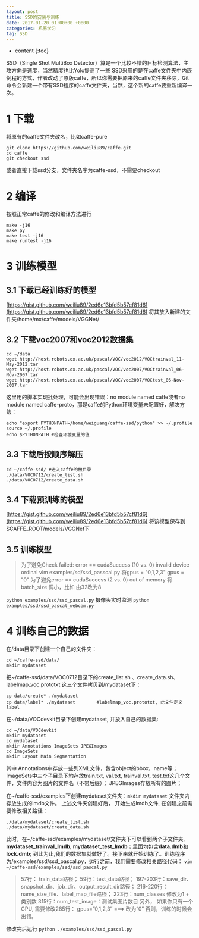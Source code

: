 ```yaml
---
layout: post
title: SSD的安装与训练
date: 2017-01-20 01:00:00 +0800
categories: 机器学习
tag: SSD
---
```


* content
{:toc}


SSD（Single Shot MultiBox Detector）算是一个比较不错的目标检测算法，主攻方向是速度，当然精度也比Yolo提高了一些
SSD采用的是在caffe文件夹中内嵌例程的方式，作者改动了原版caffe，所以你需要把原来的caffe文件夹移除，Git命令会新建一个带有SSD程序的caffe文件夹，当然，这个新的caffe要重新编译一次。

# 1 下载
将原有的caffe文件夹改名，比如caffe-pure

```
git clone https://github.com/weiliu89/caffe.git  
cd caffe
git checkout ssd
```

或者直接下载ssd分支，文件夹名字为caffe-ssd，不需要checkout

# 2 编译
按照正常caffe的修改和编译方法进行

```
make -j16 
make py  
make test -j16 
make runtest -j16 
```

# 3 训练模型

## 3.1 下载已经训练好的模型
[https://gist.github.com/weiliu89/2ed6e13bfd5b57cf81d6](https://gist.github.com/weiliu89/2ed6e13bfd5b57cf81d6)
将其放入新建的文件夹/home/mx/caffe/models/VGGNet/

## 3.2 下载voc2007和voc2012数据集

```
cd ~/data  
wget http://host.robots.ox.ac.uk/pascal/VOC/voc2012/VOCtrainval_11-May-2012.tar  
wget http://host.robots.ox.ac.uk/pascal/VOC/voc2007/VOCtrainval_06-Nov-2007.tar  
wget http://host.robots.ox.ac.uk/pascal/VOC/voc2007/VOCtest_06-Nov-2007.tar
```

这里用的脚本实现批处理，可能会出现错误：no module named caffe或者no module named caffe-proto，那是caffe的Python环境变量未配置好，解决方法：

```
echo "export PYTHONPATH=/home/weiguang/caffe-ssd/python" >> ~/.profile  
source ~/.profile  
echo $PYTHONPATH #检查环境变量的值
```

## 3.3 下载后按顺序解压

```
cd ~/caffe-ssd/ #进入caffe的根目录  
./data/VOC0712/create_list.sh  
./data/VOC0712/create_data.sh
```

## 3.4 下载预训练的模型
[https://gist.github.com/weiliu89/2ed6e13bfd5b57cf81d6](https://gist.github.com/weiliu89/2ed6e13bfd5b57cf81d6)
将该模型保存到$CAFFE_ROOT/models/VGGNet下

## 3.5 训练模型

>为了避免Check failed: error == cudaSuccess (10 vs. 0) invalid device ordinal
vim examples/sd/ssd_passcal.py
将gpus = "0,1,2,3"
gpus = "0"
为了避免error == cudaSuccess (2 vs. 0)  out of memory
将batch_size 调小，比如 由32改为8

`python examples/ssd/ssd_pascal.py`
摄像头实时监测
`python examples/ssd/ssd_pascal_webcam.py`

# 4 训练自己的数据
在/data目录下创建一个自己的文件夹：

```
cd ~/caffe-ssd/data/
mkdir mydataset
```

把~/caffe-ssd/data/VOC0712目录下的create_list.sh 、create_data.sh、labelmap_voc.prototxt 这三个文件拷贝到/mydataset下：

```
cp data/create* ./mydataset
cp data/label* ./mydataset        #labelmap_voc.prototxt, 此文件定义label
```

在~/data/VOCdevkit目录下创建mydataset, 并放入自己的数据集:

```
cd ~/data/VOCdevkit
mkdir mydataset
cd mydataset
mkdir Annotations ImageSets JPEGImages
cd ImageSets
mkdir Layout Main Segmentation
```

其中
Annotations中存放一些列XML文件，包含object的bbox，name等； 
ImageSets中三个子目录下均存放train.txt, val.txt, trainval.txt, test.txt这几个文件，文件内容为图片的文件名（不带后缀）； 
JPEGImages存放所有的图片；

在~/caffe-ssd/examples下创建mydataset文件夹：`mkdir mydataset` 文件夹内存放生成的lmdb文件。
上述文件夹创建好后， 开始生成lmdb文件, 在创建之前需要修改相关路径：

```
./data/mydataset/create_list.sh
./data/mydataset/create_data.sh
```

此时，在~/caffe-ssd/examples/mydataset/文件夹下可以看到两个子文件夹, **mydataset_trainval_lmdb**, **mydataset_test_lmdb**；里面均包含**data.dmb**和**lock.dmb**;
到此为止,我们的数据集就做好了。接下来就开始训练了。训练程序为/examples/ssd/ssd_pascal.py，运行之前，我们需要修改相关路径代码：
`vim ~/caffe-ssd/examples/ssd/ssd_pascal.py `

>57行： train_data路径；
59行：test_data路径；
197-203行：save_dir、snapshot_dir、job_dir、output_result_dir路径；
216-220行： name_size_file、label_map_file路径；
223行：num_classes 修改为1 + 类别数
315行：num_test_image：测试集图片数目
另外， 如果你只有一个GPU, 需要修改285行： 
gpus=”0,1,2,3” ===> 改为”0” 
否则，训练的时候会出错。 

修改完后运行
`python ./examples/ssd/ssd_pascal.py `
